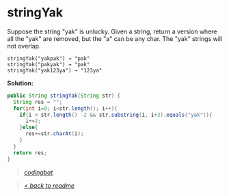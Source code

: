 # stringYak

Suppose the string "yak" is unlucky. Given a string, return a version where all the "yak" are removed, but the "a" can be any char. The "yak" strings will not overlap.

```
stringYak("yakpak") → "pak"
stringYak("pakyak") → "pak"
stringYak("yak123ya") → "123ya"
```

**Solution:**

```java
public String stringYak(String str) {
  String res = "";
  for(int i=0; i<str.length(); i++){
    if(i < str.length() -2 && str.substring(i, i+3).equals("yak")){
      i+=2;
    }else{
      res+=str.charAt(i);
    }
  }
  return res;
}
```

> _[codingbat](http://codingbat.com/prob/p126212)_

> [< _back to readme_](FINDREPLACEREADME)